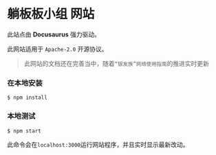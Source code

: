 # 躺板板小组 网站

此站点由 **Docusaurus** 强力驱动。

此网站适用于 `Apache-2.0` 开源协议。

> 此网站的文档还在完善当中，随着`“银发族”网络使用指南`的推进实时更新

### 在本地安装

```
$ npm install
```

### 本地测试

```
$ npm start
```

此命令会在`localhost:3000`运行网站程序，并且实时显示最新改动。